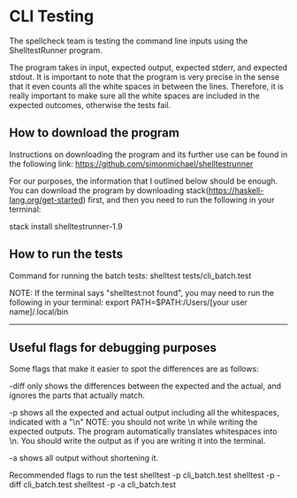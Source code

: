 # CLI Testing
The spellcheck team is testing the command line inputs using the ShelltestRunner program.

The program takes in input, expected output, expected stderr, and expected stdout.
It is important to note that the program is very precise in the sense that it even counts all the white spaces in between the lines. Therefore, it is really important to make sure all the white spaces are included in the expected outcomes, otherwise the tests fail.

## How to download the program

Instructions on downloading the program and its further use can be found in the following link: https://github.com/simonmichael/shelltestrunner

For our purposes, the information that I outlined below should be enough. You can download the program by downloading stack(https://haskell-lang.org/get-started) first, and then you need to run the following in your terminal:

stack install shelltestrunner-1.9

## How to run the tests
Command for running the batch tests:
shelltest tests/cli_batch.test

NOTE: If the terminal says "shelltest:not found", you may need to run the following in your terminal:
export PATH=$PATH:/Users/[your user name]/.local/bin

-----------------------------------------------------------
## Useful flags for debugging purposes
Some flags that make it easier to spot the differences are as follows:

-diff only shows the differences between the expected and the actual, and ignores the parts that actually match.

-p shows all the expected and actual output including all the whitespaces, indicated with a "\n"
NOTE: you should not write \n while writing the expected outputs. The program automatically translates whitespaces into \n. You should write the output as if you are writing it into the terminal.

-a shows all output without shortening it.

Recommended flags to run the test
shelltest -p cli_batch.test
shelltest -p -diff cli_batch.test
shelltest -p -a cli_batch.test
